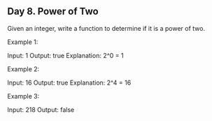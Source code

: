 ## Day 8. Power of Two

Given an integer, write a function to determine if it is a power of two.

Example 1:

Input: 1
Output: true 
Explanation: 2^0 = 1

Example 2:

Input: 16
Output: true
Explanation: 2^4 = 16

Example 3:

Input: 218
Output: false
